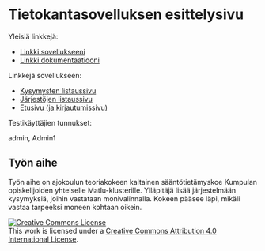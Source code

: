 # Tietokantasovelluksen esittelysivu

Yleisiä linkkejä:

* [Linkki sovellukseeni](http://maot.users.cs.helsinki.fi/tsoha)
* [Linkki dokumentaatiooni](https://github.com/jusmari/Tsoha-Bootstrap/blob/master/doc/dokumentaatio.pdf)

Linkkejä sovellukseen:

* [Kysymysten listaussivu](https://maot.users.cs.helsinki.fi/tsoha/questions)
* [Järjestöjen listaussivu](https://maot.users.cs.helsinki.fi/tsoha/organizations)
* [Etusivu (ja kirjautumissivu)](https://maot.users.cs.helsinki.fi/tsoha/)

Testikäyttäjien tunnukset:

admin, Admin1

## Työn aihe

Työn aihe on ajokoulun teoriakokeen kaltainen sääntötietämyskoe Kumpulan opiskelijoiden yhteiselle Matlu-klusterille. 
Ylläpitäjä lisää järjestelmään kysymyksiä, joihin vastataan monivalinnalla. Kokeen pääsee läpi, mikäli vastaa tarpeeksi moneen kohtaan oikein.


<a rel="license" href="http://creativecommons.org/licenses/by/4.0/"><img alt="Creative Commons License" style="border-width:0" src="https://i.creativecommons.org/l/by/4.0/88x31.png" /></a><br />This work is licensed under a <a rel="license" href="http://creativecommons.org/licenses/by/4.0/">Creative Commons Attribution 4.0 International License</a>.
